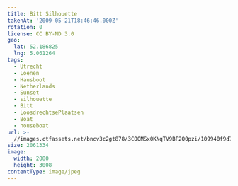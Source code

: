 ```yaml
---
title: Bitt Silhouette
takenAt: '2009-05-21T18:46:46.000Z'
rotation: 0
license: CC BY-ND 3.0
geo:
  lat: 52.186825
  lng: 5.061264
tags:
  - Utrecht
  - Loenen
  - Hausboot
  - Netherlands
  - Sunset
  - silhouette
  - Bitt
  - LoosdrechtsePlaatsen
  - Boat
  - houseboat
url: >-
  //images.ctfassets.net/bncv3c2gt878/3COQMSx0KNqTV9BF2Q0pzi/109940f9d7b00b15db50f6285c978c31/bitt-silhouette_4378776550_o
size: 2061334
image:
  width: 2000
  height: 3008
contentType: image/jpeg
---
```


